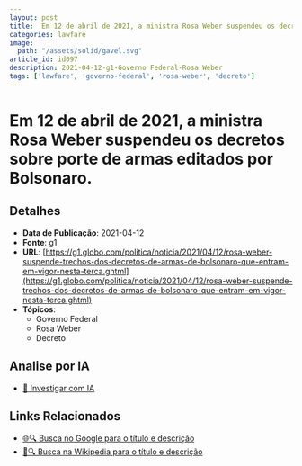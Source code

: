 ```yaml
---
layout: post
title:  Em 12 de abril de 2021, a ministra Rosa Weber suspendeu os decretos sobre porte de armas editados por Bolsonaro.
categories: lawfare
image: 
  path: "/assets/solid/gavel.svg"
article_id: id097
description: 2021-04-12-g1-Governo Federal-Rosa Weber
tags: ['lawfare', 'governo-federal', 'rosa-weber', 'decreto']
---
```


# Em 12 de abril de 2021, a ministra Rosa Weber suspendeu os decretos sobre porte de armas editados por Bolsonaro.

## Detalhes
- **Data de Publicação**: 2021-04-12
- **Fonte**: g1
- **URL**: [https://g1.globo.com/politica/noticia/2021/04/12/rosa-weber-suspende-trechos-dos-decretos-de-armas-de-bolsonaro-que-entram-em-vigor-nesta-terca.ghtml](https://g1.globo.com/politica/noticia/2021/04/12/rosa-weber-suspende-trechos-dos-decretos-de-armas-de-bolsonaro-que-entram-em-vigor-nesta-terca.ghtml)
- **Tópicos**:
  - Governo Federal
  - Rosa Weber
  - Decreto

## Analise por IA
- [🤖 Investigar com IA](https://www.perplexity.ai/search?q=%22not%C3%ADcia%20artigo%20Brasil%22%20Em%2012%20de%20abril%20de%202021%2C%20a%20ministra%20Rosa%20Weber%20suspendeu%20os%20decretos%20sobre%20porte%20de%20armas%20editados%20por%20Bolsonaro.%20g1%202021-04-12)

## Links Relacionados
- [🌐🔍 Busca no Google para o título e descrição](https://www.google.com/search?q=%22not%C3%ADcia%20artigo%20Brasil%22%20Em%2012%20de%20abril%20de%202021%2C%20a%20ministra%20Rosa%20Weber%20suspendeu%20os%20decretos%20sobre%20porte%20de%20armas%20editados%20por%20Bolsonaro.%20g1%202021-04-12)
- [📖🔍 Busca na Wikipedia para o título e descrição](https://pt.wikipedia.org/w/index.php?search=%22not%C3%ADcia%20artigo%20Brasil%22%20Em%2012%20de%20abril%20de%202021%2C%20a%20ministra%20Rosa%20Weber%20suspendeu%20os%20decretos%20sobre%20porte%20de%20armas%20editados%20por%20Bolsonaro.%20g1%202021-04-12)

